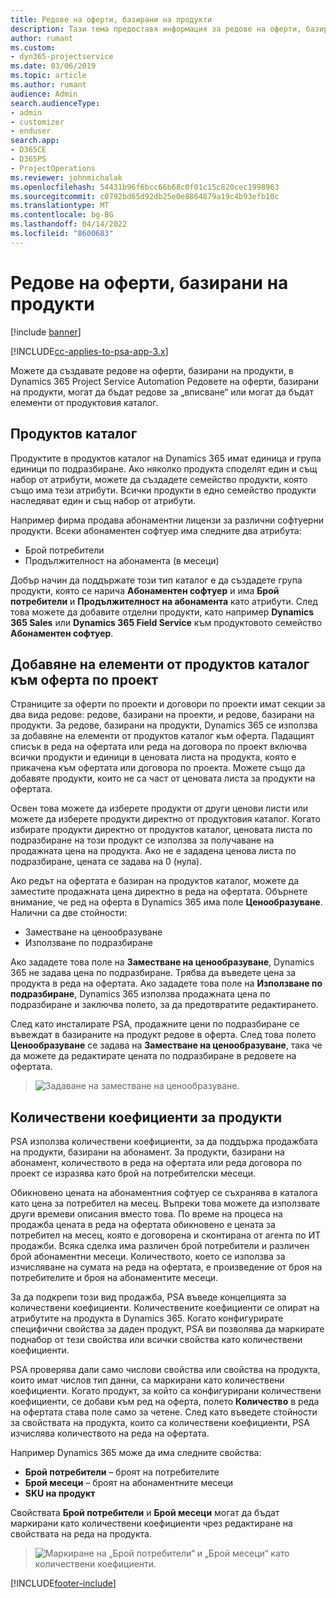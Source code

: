 ```yaml
---
title: Редове на оферти, базирани на продукти
description: Тази тема предоставя информация за редове на оферти, базирани на продукти.
author: rumant
ms.custom:
- dyn365-projectservice
ms.date: 03/06/2019
ms.topic: article
ms.author: rumant
audience: Admin
search.audienceType:
- admin
- customizer
- enduser
search.app:
- D365CE
- D365PS
- ProjectOperations
ms.reviewer: johnmichalak
ms.openlocfilehash: 54431b96f6bcc66b68c0f01c15c820cec1998963
ms.sourcegitcommit: c0792bd65d92db25e0e8864879a19c4b93efb10c
ms.translationtype: MT
ms.contentlocale: bg-BG
ms.lasthandoff: 04/14/2022
ms.locfileid: "8600683"
---
```

# <a name="product-based-quote-lines"></a>Редове на оферти, базирани на продукти

[!include [banner](../includes/psa-now-project-operations.md)]

[!INCLUDE[cc-applies-to-psa-app-3.x](../includes/cc-applies-to-psa-app-3x.md)]


Можете да създавате редове на оферти, базирани на продукти, в Dynamics 365 Project Service Automation Редовете на оферти, базирани на продукти, могат да бъдат редове за „вписване“ или могат да бъдат елементи от продуктовия каталог.

## <a name="product-catalog"></a>Продуктов каталог

Продуктите в продуктов каталог на Dynamics 365 имат единица и група единици по подразбиране. Ако няколко продукта споделят един и същ набор от атрибути, можете да създадете семейство продукти, която също има тези атрибути. Всички продукти в едно семейство продукти наследяват един и същ набор от атрибути.

Например фирма продава абонаментни лицензи за различни софтуерни продукти. Всеки абонаментен софтуер има следните два атрибута:

- Брой потребители 
- Продължителност на абонамента (в месеци)

Добър начин да поддържате този тип каталог е да създадете група продукти, която се нарича **Абонаментен софтуер** и има **Брой потребители** и **Продължителност на абонамента** като атрибути. След това можете да добавите отделни продукти, като например **Dynamics 365 Sales** или **Dynamics 365 Field Service** към продуктовото семейство **Абонаментен софтуер**.

## <a name="adding-product-catalog-items-to-a-project-quote"></a>Добавяне на елементи от продуктов каталог към оферта по проект

Страниците за оферти по проекти и договори по проекти имат секции за два вида редове: редове, базирани на проекти, и редове, базирани на продукти. За редове, базирани на продукти, Dynamics 365 се използва за добавяне на елементи от продуктов каталог към оферта. Падащият списък в реда на офертата или реда на договора по проект включва всички продукти и единици в ценовата листа на продукта, която е прикачена към офертата или договора по проекта. Можете също да добавяте продукти, които не са част от ценовата листа за продукти на офертата.

Освен това можете да изберете продукти от други ценови листи или можете да изберете продукти директно от продуктовия каталог. Когато избирате продукти директно от продуктов каталог, ценовата листа по подразбиране на този продукт се използва за получаване на продажната цена на продукта. Ако не е зададена ценова листа по подразбиране, цената се задава на 0 (нула).

Ако редът на офертата е базиран на продуктов каталог, можете да заместите продажната цена директно в реда на офертата. Обърнете внимание, че ред на оферта в Dynamics 365 има поле **Ценообразуване**. Налични са две стойности:

- Заместване на ценообразуване  
- Използване по подразбиране

Ако зададете това поле на **Заместване на ценообразуване**, Dynamics 365 не задава цена по подразбиране. Трябва да въведете цена за продукта в реда на офертата. Ако зададете това поле на **Използване по подразбиране**, Dynamics 365 използва продажната цена по подразбиране и заключва полето, за да предотвратите редактирането.

След като инсталирате PSA, продажните цени по подразбиране се въвеждат в базираните на продукт редове в оферта. След това полето **Ценообразуване** се задава на **Заместване на ценообразуване**, така че да можете да редактирате цената по подразбиране в редовете на офертата.

> ![Задаване на заместване на ценообразуване.](media/basic-guide-10.png)
 
## <a name="quantity-factors-for-products"></a>Количествени коефициенти за продукти

PSA използва количествени коефициенти, за да поддържа продажбата на продукти, базирани на абонамент. За продукти, базирани на абонамент, количеството в реда на офертата или реда договора по проект се изразява като брой на потребителски месеци.

Обикновено цената на абонаментния софтуер се съхранява в каталога като цена за потребител на месец. Въпреки това можете да използвате други времеви описания вместо това. По време на процеса на продажба цената в реда на офертата обикновено е цената за потребител на месец, която е договорена и сконтирана от агента по ИТ продажби. Всяка сделка има различен брой потребители и различен брой абонаментни месеци. Количеството, което се използва за изчисляване на сумата на реда на офертата, е произведение от броя на потребителите и броя на абонаментите месеци.

За да подкрепи този вид продажба, PSA въведе концепцията за количествени коефициенти. Количествените коефициенти се опират на атрибутите на продукта в Dynamics 365. Когато конфигурирате специфични свойства за даден продукт, PSA ви позволява да маркирате поднабор от тези свойства или всички свойства като количествени коефициенти.

PSA проверява дали само числови свойства или свойства на продукта, които имат числов тип данни, са маркирани като количествени коефициенти. Когато продукт, за който са конфигурирани количествени коефициенти, се добави към ред на оферта, полето **Количество** в реда на офертата става поле само за четене. След като въведете стойности за свойствата на продукта, които са количествени коефициенти, PSA изчислява количеството на реда на офертата.

Например Dynamics 365 може да има следните свойства: 

- **Брой потребители** – броят на потребителите 
- **Брой месеци** – броят на абонаментните месеци
- **SKU на продукт** 

Свойствата **Брой потребители** и **Брой месеци** могат да бъдат маркирани като количествени коефициенти чрез редактиране на свойствата на реда на продукта. 

> ![Маркиране на „Брой потребители“ и „Брой месеци“ като количествени коефициенти.](media/basic-guide-11.png)
 


[!INCLUDE[footer-include](../includes/footer-banner.md)]
